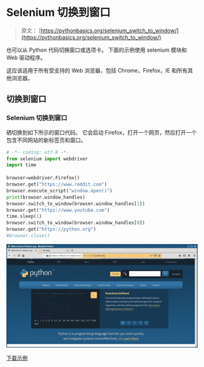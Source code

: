 # Selenium 切换到窗口

> 原文： [https://pythonbasics.org/selenium_switch_to_window/](https://pythonbasics.org/selenium_switch_to_window/)

也可以从 Python 代码切换窗口或选项卡。 下面的示例使用 selenium 模块和 Web 驱动程序。

这应该适用于所有受支持的 Web 浏览器，包括 Chrome，Firefox，IE 和所有其他浏览器。

## 切换到窗口

### Selenium 切换到窗口

硒切换到如下所示的窗口代码。 它会启动 Firefox，打开一个网页，然后打开一个包含不同网站的新标签页和窗口。

```py
# -*- coding: utf-8 -*-
from selenium import webdriver
import time

browser=webdriver.Firefox()
browser.get("https://www.reddit.com")
browser.execute_script("window.open()")
print(browser.window_handles)
browser.switch_to_window(browser.window_handles[1])
browser.get("https://www.youtube.com")
time.sleep(1)
browser.switch_to_window(browser.window_handles[0])
browser.get("https://python.org")
#browser.close()

```

![selenium switch to window](img/8ea20cca971f6e3ac9aa58f3758e579b.jpg)

[下载示例](https://gum.co/GjuJxo)